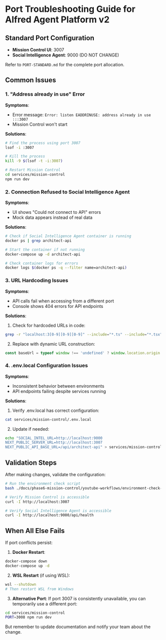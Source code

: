 # Port Troubleshooting Guide for Alfred Agent Platform v2

## Standard Port Configuration
- **Mission Control UI**: 3007
- **Social Intelligence Agent**: 9000 (DO NOT CHANGE)

Refer to `PORT-STANDARD.md` for the complete port allocation.

## Common Issues

### 1. "Address already in use" Error

**Symptoms**:
- Error message: `Error: listen EADDRINUSE: address already in use :::3007`
- Mission Control won't start

**Solutions**:
```bash
# Find the process using port 3007
lsof -i :3007

# Kill the process
kill -9 $(lsof -t -i:3007)

# Restart Mission Control
cd services/mission-control
npm run dev
```

### 2. Connection Refused to Social Intelligence Agent

**Symptoms**:
- UI shows "Could not connect to API" errors
- Mock data appears instead of real data

**Solutions**:
```bash
# Check if Social Intelligence Agent container is running
docker ps | grep architect-api

# Start the container if not running
docker-compose up -d architect-api

# Check container logs for errors
docker logs $(docker ps -q --filter name=architect-api)
```

### 3. URL Hardcoding Issues

**Symptoms**:
- API calls fail when accessing from a different port
- Console shows 404 errors for API endpoints

**Solutions**:
1. Check for hardcoded URLs in code:
```bash
grep -r "localhost:3[0-9][0-9][0-9]" --include="*.ts" --include="*.tsx" services/mission-control/src
```

2. Replace with dynamic URL construction:
```typescript
const baseUrl = typeof window !== 'undefined' ? window.location.origin : 'http://localhost:3007';
```

### 4. .env.local Configuration Issues

**Symptoms**:
- Inconsistent behavior between environments
- API endpoints failing despite services running

**Solutions**:
1. Verify .env.local has correct configuration:
```bash
cat services/mission-control/.env.local
```

2. Update if needed:
```bash
echo "SOCIAL_INTEL_URL=http://localhost:9000
NEXT_PUBLIC_SERVER_URL=http://localhost:3007
NEXT_PUBLIC_API_BASE_URL=/api/architect-api" > services/mission-control/.env.local
```

## Validation Steps

After making changes, validate the configuration:

```bash
# Run the environment check script
bash ./docs/phase6-mission-control/youtube-workflows/environment-check-script.sh

# Verify Mission Control is accessible
curl -I http://localhost:3007

# Verify Social Intelligence Agent is accessible
curl -I http://localhost:9000/api/health
```

## When All Else Fails

If port conflicts persist:

1. **Docker Restart**:
```bash
docker-compose down
docker-compose up -d
```

2. **WSL Restart** (if using WSL):
```bash
wsl --shutdown
# Then restart WSL from Windows
```

3. **Alternative Port**:
If port 3007 is consistently unavailable, you can temporarily use a different port:
```bash
cd services/mission-control
PORT=3008 npm run dev
```
But remember to update documentation and notify your team about the change.
